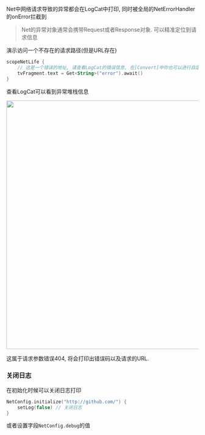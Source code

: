 Net中网络请求导致的异常都会在LogCat中打印, 同时被全局的NetErrorHandler的onError拦截到

> Net的异常对象通常会携带Request或者Response对象. 可以精准定位到请求信息


演示访问一个不存在的请求路径(但是URL存在)
```kotlin
scopeNetLife {
    // 这是一个错误的地址, 请查看LogCat的错误信息, 在[Convert]中你也可以进行自定义错误信息打印
    tvFragment.text = Get<String>("error").await()
}
```

查看LogCat可以看到异常堆栈信息

<img src="https://i.loli.net/2021/08/14/TsEdIXkpbLFgOeS.png" width="650"/>

这属于请求参数错误404, 将会打印出错误码以及请求的URL.


### 关闭日志

在初始化时候可以关闭日志打印

```kotlin
NetConfig.initialize("http://github.com/") {
    setLog(false) // 关闭日志
}
```

或者设置字段`NetConfig.debug`的值
